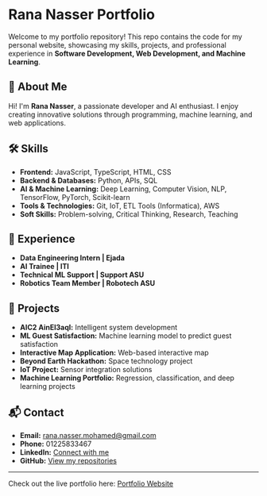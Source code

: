 # Rana Nasser Portfolio

Welcome to my portfolio repository! This repo contains the code for my personal website, showcasing my skills, projects, and professional experience in **Software Development, Web Development, and Machine Learning**.

## 🌟 About Me
Hi! I'm **Rana Nasser**, a passionate developer and AI enthusiast. I enjoy creating innovative solutions through programming, machine learning, and web applications.

## 🛠️ Skills
- **Frontend:** JavaScript, TypeScript, HTML, CSS  
- **Backend & Databases:** Python, APIs, SQL  
- **AI & Machine Learning:** Deep Learning, Computer Vision, NLP, TensorFlow, PyTorch, Scikit-learn  
- **Tools & Technologies:** Git, IoT, ETL Tools (Informatica), AWS  
- **Soft Skills:** Problem-solving, Critical Thinking, Research, Teaching  

## 💼 Experience
- **Data Engineering Intern | Ejada**  
- **AI Trainee | ITI**  
- **Technical ML Support | Support ASU**  
- **Robotics Team Member | Robotech ASU**  

## 📂 Projects
- **AIC2 AinEl3aql:** Intelligent system development  
- **ML Guest Satisfaction:** Machine learning model to predict guest satisfaction  
- **Interactive Map Application:** Web-based interactive map  
- **Beyond Earth Hackathon:** Space technology project  
- **IoT Project:** Sensor integration solutions  
- **Machine Learning Portfolio:** Regression, classification, and deep learning projects  

## 📬 Contact
- **Email:** [rana.nasser.mohamed@gmail.com](MailTo:rananasser760@gmail.com)  
- **Phone:** 01225833467  
- **LinkedIn:** [Connect with me](https://www.linkedin.com/in/rana-nasser-7b2375291/)  
- **GitHub:** [View my repositories](https://github.com/rananasser760)

---

Check out the live portfolio here: [Portfolio Website](https://68c1d4897fd61fdfe736f228--quiet-monstera-fd6497.netlify.app/)
